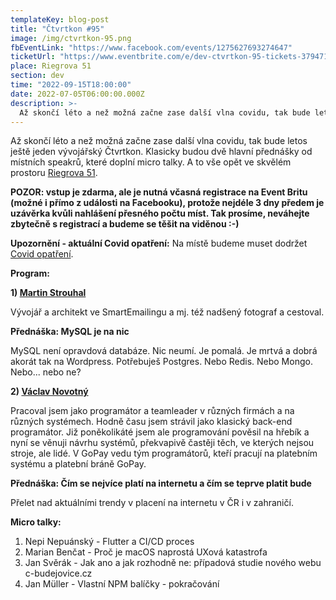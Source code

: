 ```yaml
---
templateKey: blog-post
title: "Čtvrtkon #95"
image: /img/ctvrtkon-95.png
fbEventLink: "https://www.facebook.com/events/1275627693274647"
ticketUrl: "https://www.eventbrite.com/e/dev-ctvrtkon-95-tickets-379471428257"
place: Riegrova 51
section: dev
time: "2022-09-15T18:00:00"
date: 2022-07-05T06:00:00.000Z
description: >-
  Až skončí léto a než možná začne zase další vlna covidu, tak bude letos ještě jeden vývojářský Čtvrtkon. Klasicky budou dvě hlavní přednášky od místních speakrů, které doplní micro talky. A to vše opět ve skvělém prostoru Riegrova 51.
---
```


Až skončí léto a než možná začne zase další vlna covidu, tak bude letos ještě jeden vývojářský Čtvrtkon. Klasicky budou dvě hlavní přednášky od místních speakrů, které doplní micro talky. A to vše opět ve skvělém prostoru [Riegrova 51](https://www.riegrova51.cz/).

**POZOR: vstup je zdarma, ale je nutná včasná registrace na Event Britu (možné i přímo z události na Facebooku), protože nejdéle 3 dny předem je uzávěrka kvůli nahlášení přesného počtu míst. Tak prosíme, neváhejte zbytečně s registrací a budeme se těšit na viděnou :-)**

**Upozornění - aktuální Covid opatření:** Na místě budeme muset dodržet [Covid opatření](https://covid.gov.cz/situace/kultura/spolecenske-akce).

**Program:**

**1) [Martin Strouhal](https://twitter.com/strouhi)**

Vývojář a architekt ve SmartEmailingu a mj. též nadšený fotograf a cestoval.

**Přednáška: MySQL je na nic**

MySQL není opravdová databáze. Nic neumí. Je pomalá. Je mrtvá a dobrá akorát tak na Wordpress. Potřebuješ Postgres. Nebo Redis. Nebo Mongo. Nebo... nebo ne?

**2) [Václav Novotný](https://twitter.com/VaclavNovotny)**

Pracoval jsem jako programátor a teamleader v různých firmách a na různých systémech. Hodně času jsem strávil jako klasický back-end programátor. Již poněkolikáté jsem ale programování pověsil na hřebík a nyní se věnuji návrhu systémů, překvapivě častěji těch, ve kterých nejsou stroje, ale lidé. V GoPay vedu tým programátorů, kteří pracují na platebním systému a platební bráně GoPay.

**Přednáška: Čím se nejvíce platí na internetu a čím se teprve platit bude**

Přelet nad aktuálními trendy v placení na internetu v ČR i v zahraničí.

**Micro talky:**

1. Nepi Nepuánský -	Flutter a CI/CD proces
2. Marian Benčat - Proč je macOS naprostá UXová katastrofa
3. Jan Svěrák	- Jak ano a jak rozhodně ne: případová studie nového webu c-budejovice.cz
4. Jan Müller - Vlastní NPM balíčky - pokračování

